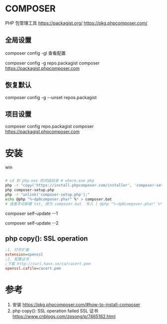 # COMPOSER

PHP 包管理工具
https://packagist.org/
https://pkg.phpcomposer.com/

## 全局设置

composer config -gl 查看配置


composer config -g repo.packagist composer https://packagist.phpcomposer.com

## 恢复默认

composer config -g --unset repos.packagist

## 项目设置

composer config repo.packagist composer https://packagist.phpcomposer.com

# 安装

win

```bash

# cd 到 php.exe 的同级目录 # where.exe php
php -r "copy('https://install.phpcomposer.com/installer', 'composer-setup.php');"
php composer-setup.php
php -r "unlink('composer-setup.php');"
echo @php "%~dp0composer.phar" %* > composer.bat
# 或者手动新建 txt, 改为 composer.bat  写入 [ @php "%~dp0composer.phar" %* ] , 不包含 []

```

composer self-update --1

composer self-update --2

## php copy(): SSL operation

```ini php.ini
;1. 打开扩展
extension=openssl
;2. 配置证书
;下载 http://curl.haxx.se/ca/cacert.pem
openssl.cafile=cacert.pem

```

# 参考

1. 安装
   https://pkg.phpcomposer.com/#how-to-install-composer
2. php copy(): SSL operation failed SSL 证书
   https://www.cnblogs.com/zpsong/p/7465182.html
